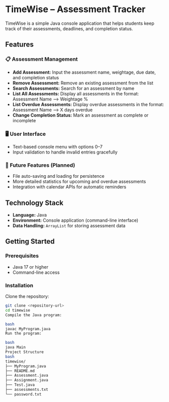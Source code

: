 # TimeWise – Assessment Tracker

TimeWise is a simple Java console application that helps students keep track of their assessments, deadlines, and completion status.

## Features

### 📋 Assessment Management
- **Add Assessment:** Input the assessment name, weightage, due date, and completion status  
- **Remove Assessment:** Remove an existing assessment from the list  
- **Search Assessments:** Search for an assessment by name  
- **List All Assessments:** Display all assessments in the format:  
Assessment Name --> Weightage %
- **List Overdue Assessments:** Display overdue assessments in the format:  
Assessment Name --> X days overdue
- **Change Completion Status:** Mark an assessment as complete or incomplete  

### 🖥️ User Interface
- Text-based console menu with options 0–7  
- Input validation to handle invalid entries gracefully  

### 🚧 Future Features (Planned)
- File auto-saving and loading for persistence  
- More detailed statistics for upcoming and overdue assessments  
- Integration with calendar APIs for automatic reminders  

## Technology Stack
- **Language:** Java  
- **Environment:** Console application (command-line interface)  
- **Data Handling:** `ArrayList` for storing assessment data  

## Getting Started

### Prerequisites
- Java 17 or higher  
- Command-line access  

### Installation
Clone the repository:
```bash
git clone <repository-url>
cd timewise
Compile the Java program:

bash
javac MyProgram.java
Run the program:

bash
java Main
Project Structure
bash
timewise/
├── MyProgram.java
├── README.md
├── Assessment.java
├── Assignment.java
├── Test.java
├── assessments.txt
└── password.txt
